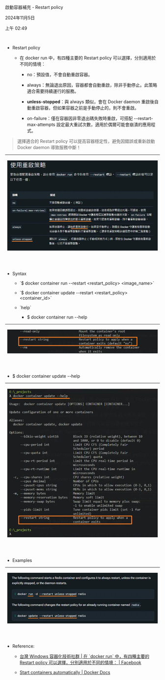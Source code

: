 啟動容器補充 - Restart policy

2024年11月5日

上午 02:49

 

- Restart policy

  - 在 docker run 中，有四種主要的 Restart policy 可以選擇，分別適用於不同的情境：

    - no：預設值，不會自動重啟容器。

    - always：無論退出原因，容器都會自動重啟，除非手動停止。此策略適合需要持續運行的服務。

    - **unless-stopped**：與 always 類似，會在 Docker daemon 重啟後自動重啟容器，但如果容器之前是手動停止的，則不會重啟。

    - on-failure：僅在容器因非零退出碼失敗時重啟，可搭配 --restart-max-attempts 設定最大重試次數，適用於偶爾可能會崩潰的應用程式。

> 選擇適合的 Restart policy 可以提高容器穩定性，避免因錯誤或重新啟動 Docker daemon 導致服務中斷​！

<table>
<colgroup>
<col style="width: 100%" />
</colgroup>
<thead>
<tr class="header">
<th><p><img src="assets/005_啟動容器補充_-_Restart_policy_000.png"  /></p>
<p> </p></th>
</tr>
</thead>
<tbody>
</tbody>
</table>

- Syntax

  - \`\$ docker container run --restart \<restart_policy\> \<image_name\>\`

  - \`\$ docker container update --restart \<restart_policy\> \<container_id\>\`

  - \`help\`

    - \$ docker container run --help

<table>
<colgroup>
<col style="width: 100%" />
</colgroup>
<thead>
<tr class="header">
<th><p><img src="assets/005_啟動容器補充_-_Restart_policy_001.png"  /></p>
<p> </p></th>
</tr>
</thead>
<tbody>
</tbody>
</table>

- \$ docker container update --help

<table>
<colgroup>
<col style="width: 100%" />
</colgroup>
<thead>
<tr class="header">
<th><p><img src="assets/005_啟動容器補充_-_Restart_policy_002.png"  /></p>
<p> </p></th>
</tr>
</thead>
<tbody>
</tbody>
</table>

- Examples

<table>
<colgroup>
<col style="width: 100%" />
</colgroup>
<thead>
<tr class="header">
<th><p><img src="assets/005_啟動容器補充_-_Restart_policy_003.png"  /></p>
<p> </p></th>
</tr>
</thead>
<tbody>
</tbody>
</table>

- Reference:

  - [台灣 Windows 容器化技術社群 \| 在 \`docker run\` 中，有四種主要的 Restart policy 可以選擇，分別適用於不同的情境： \| Facebook](https://www.facebook.com/groups/1374060025994759/permalink/8664827153584640/)

  - [Start containers automatically \| Docker Docs](https://docs.docker.com/engine/containers/start-containers-automatically/?fbclid=IwY2xjawGW11BleHRuA2FlbQIxMQABHUxcFe7gTj8SF8bbJGozgKvhq3GVXvV2OrAX_rcLFRQncI7bxaNHQVm42A_aem_4u4M82sxbW9sKixGw5sM9A)
